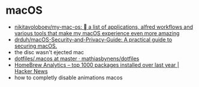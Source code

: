 # macOS
- [nikitavoloboev/my-mac-os:  a list of applications, alfred workflows and various tools that make my macOS experience even more amazing](https://github.com/nikitavoloboev/my-mac-os)
- [drduh/macOS-Security-and-Privacy-Guide: A practical guide to securing macOS.](https://github.com/drduh/macOS-Security-and-Privacy-Guide)
- the disc wasn't ejected mac
- [dotfiles/.macos at master · mathiasbynens/dotfiles](https://github.com/mathiasbynens/dotfiles/blob/master/.macos)
- [HomeBrew Analytics – top 1000 packages installed over last year | Hacker News](https://news.ycombinator.com/item?id=15164439)
- how to completly disable animations macos

